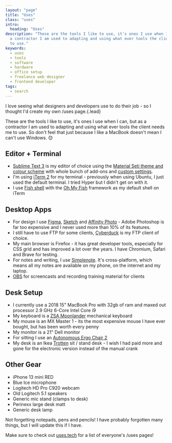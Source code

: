 ```yaml
---
layout: "page"
title: "Uses"
class: "uses"
intro:
  heading: "Uses"
description: "These are the tools I like to use, it's ones I use when I can, but as
  a contractor I am used to adapting and using what ever tools the client needs me
  to use."
keywords:
  - uses
  - tools
  - software
  - hardware
  - office setup
  - freelance web designer
  - frontend developer
tags:
  - search
---
```

I love seeing what designers and developers use to do their job - so I thought I'd create my own /uses page.{.lead}

These are the tools I like to use, it's ones I use when I can, but as a contractor I am used to adapting and using what ever tools the client needs me to use. So don't feel that just because I like a MacBook doesn't mean I can't use Windows. 😊

## Editor + Terminal
 - [Sublime Text 3](https://www.sublimetext.com/3) is my editor of choice using the [Material Seti theme and colour scheme](https://packagecontrol.io/packages/Material%20Theme) with whole bunch of add-ons and [custom settings](https://gist.github.com/juanfernandes/ba413678c7686f0c96b0 "GitHub gist with my custom sublime settings").
 - I'm using [iTerm 2](https://iterm2.com/) for my terminal - previously when using Ubuntu, I just used the default terminal. I tried Hyper but I didn't get on with it.
- I use [Fish shell](https://fishshell.com/) with the [Oh My Fish](https://github.com/oh-my-fish/oh-my-fish) framework as my default shell on iTerm

## Desktop Apps

- For design I use [Figma](https://www.figma.com/), [Sketch](https://www.sketch.com/) and [Affinity Photo](https://affinity.serif.com/en-gb/photo/) - Adobe Photoshop is far too expensive and I never used more than 10% of its features.
- I still have to use FTP for some clients, [Cyberduck](https://cyberduck.io/ftp/) is my FTP client of choice.
- My main browser is Firefox - it has great developer tools, especially for CSS grid and has improved a lot over the years. I have Chromium, Safari and Brave for testing.
- For notes and writing, I use [Simplenote](https://simplenote.com/). It's cross-platform, which means all my notes are available on my phone, on the internet and my laptop.
- [OBS](https://obsproject.com/) for screencasts and recording training material for clients

## Desk Setup

- I currently use a 2018 15" MacBook Pro with 32gb of ram and maxed out processor 2.9 GHz 6-Core Intel Core i9
- My keyboard is a [ZSA Moonlander](https://www.zsa.io/moonlander) mechanical keyboard
- My mouse is an MX Master 1 - its the most expensive mouse I have ever bought, but has been worth every penny
- My monitor is a 21" Dell monitor
- For sitting I use an [Autonomous Ergo Chair 2](https://www.autonomous.ai?rid=b98811)
- My desk is an Ikea [Trotten](https://www.ikea.com/gb/en/p/trotten-desk-sit-stand-white-s79429602/) sit / stand desk - I wish I had paid more and gone for the electronic version instead of the manual crank

## Other Gear

- iPhone 13 mini RED
- Blue Ice microphone
- Logitech HD Pro C920 webcam
- Old Logitech 5.1 speakers
- Generic mic stand (clamps to desk)
- Perinexx large desk matt
- Generic desk lamp

Not forgetting notepads, pens and pencils! I have probably forgotten many things, but I will update this if I have.

Make sure to check out [uses.tech](https://uses.tech/) for a list of everyone's /uses pages!
